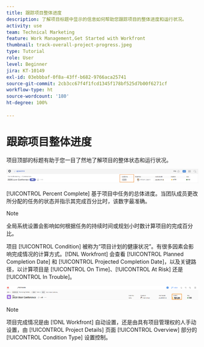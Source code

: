 ```yaml
---
title: 跟踪项目整体进度
description: 了解项目标题中显示的信息如何帮助您跟踪项目的整体进度和运行状况。
activity: use
team: Technical Marketing
feature: Work Management,Get Started with Workfront
thumbnail: track-overall-project-progress.jpeg
type: Tutorial
role: User
level: Beginner
jira: KT-10149
exl-id: 03ebbbaf-0f8a-43ff-b682-9766aca25741
source-git-commit: 2cb3cc67f4f1fcd1345f178bf525d7b00f6271cf
workflow-type: ht
source-wordcount: '180'
ht-degree: 100%

---
```


# 跟踪项目整体进度

项目顶部的标题有助于您一目了然地了解项目的整体状态和运行状况。

![项目标题，显示 [!UICONTROL Percent Complete]](assets/planner-fund-percent-complete.png)

[!UICONTROL Percent Complete] 基于项目中任务的总体进度。当团队成员更改所分配的任务的状态并指示其完成百分比时，该数字最准确。

>[!NOTE]
>
>全局系统设置会影响如何根据任务的持续时间或规划小时数计算项目的完成百分比。

项目 [!UICONTROL Condition] 被称为“项目计划的健康状况”。有很多因素会影响完成情况的计算方式。[!DNL Workfront] 会查看 [!UICONTROL Planned Completion Date] 和 [!UICONTROL Projected Completion Date]，以及关键路径，以计算项目是 [!UICONTROL On Time]、[!UICONTROL At Risk] 还是 [!UICONTROL In Trouble]。

![项目标题，显示 [!UICONTROL Condition]](assets/planner-fund-condition.png)

>[!NOTE]
>
>项目完成情况是由 [!DNL Workfront] 自动设置，还是由具有项目管理权的人手动设置，由 [!UICONTROL Project Details] 页面 [!UICONTROL Overview] 部分的 [!UICONTROL Condition Type] 设置控制。

<!---
learn more urls
Project percent complete overview
Overview of project condition and condition type
--->
